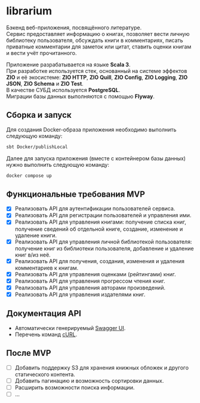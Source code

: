 # librarium

Бэкенд веб-приложения, посвящённого литературе.  
Сервис предоставляет информацию о книгах, позволяет вести личную библиотеку пользователя,
обсуждать книги в комментариях, писать приватные комментарии для заметок или цитат,
ставить оценки книгам и вести учёт прочитанного.

Приложение разрабатывается на языке **Scala 3**.  
При разработке используется стек, основанный на системе эффектов **ZIO** и её экосистеме:
**ZIO HTTP**, **ZIO Quill**, **ZIO Config**, **ZIO Logging**, **ZIO JSON**, **ZIO Schema** и **ZIO Test**.  
В качестве СУБД используется **PostgreSQL**.  
Миграции базы данных выполняются с помощью **Flyway**.

## Сборка и запуск

Для создания Docker-образа приложения необходимо выполнить следующую команду:

```bash
sbt Docker/publishLocal
```

Далее для запуска приложения (вместе с контейнером базы данных) нужно выполнить следующую команду:

```bash
docker compose up
```

## Функциональные требования MVP

- [x] Реализовать API для аутентификации пользователей сервиса.
- [x] Реализовать API для регистрации пользователей и управления ими.
- [x] Реализовать API для управления книгами:
  получение списка книг, получение сведений об отдельной книге, создание, изменение и удаление книги.
- [x] Реализовать API для управления личной библиотекой пользователя:
  получение книг из библиотеки пользователя, добавление и удаление книг в/из неё.
- [x] Реализовать API для получения, создания, изменения и удаления комментариев к книгам.
- [x] Реализовать API для управления оценками (рейтингами) книг.
- [x] Реализовать API для управления прогрессом чтения книг.
- [x] Реализовать API для управления авторами произведений.
- [x] Реализовать API для управления издателями книг.

## Документация API

- Автоматически генерируемый [Swagger UI](http://localhost:8080/docs/openapi).
- Перечень команд [cURL](./doc/CURL.md).

## После MVP

- [ ] Добавить поддержку S3 для хранения книжных обложек и другого статического контента.
- [ ] Добавить пагинацию и возможность сортировки данных.
- [ ] Расширить возможности поиска информации.
- [ ] ...
